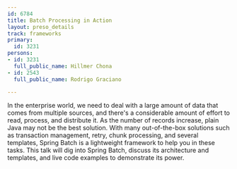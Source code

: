 ```yaml
---
id: 6784
title: Batch Processing in Action
layout: preso_details
track: frameworks
primary:
  id: 3231
persons:
- id: 3231
  full_public_name: Hillmer Chona
- id: 2543
  full_public_name: Rodrigo Graciano

---
```

In the enterprise world, we need to deal with a large amount of data that comes from multiple sources, and there's a considerable amount of effort to read, process, and distribute it. As the number of records increase, plain Java may not be the best solution. With many out-of-the-box solutions such as transaction management, retry, chunk processing, and several templates, Spring Batch is a lightweight framework to help you in these tasks. 
This talk will dig into Spring Batch, discuss its architecture and templates, and live code examples to demonstrate its power.
